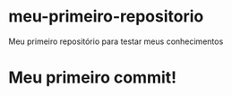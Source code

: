 # meu-primeiro-repositorio
Meu primeiro repositório para testar meus conhecimentos
# Meu primeiro commit!
